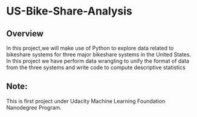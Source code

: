 # US-Bike-Share-Analysis

## Overview
In this project,we will make use of Python to explore data related to bikeshare systems for three major bikeshare systems in the
United States. In this project we have perform data wrangling to unify the format of data from the three systems and write code to compute 
descriptive statistics

## Note:
This is first project under Udacity Machine Learning Foundation Nanodegree Program.
